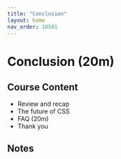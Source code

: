 ```yaml
---
title: "Conclusion"
layout: home
nav_order: 10501
---
```


# Conclusion (20m)

## Course Content

- Review and recap
- The future of CSS
- FAQ (20m)
- Thank you

## Notes
